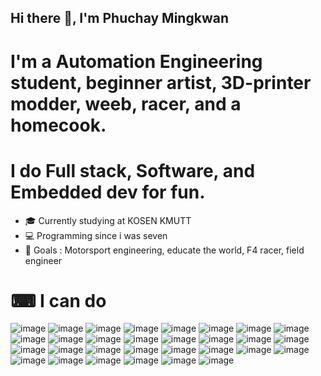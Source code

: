 ## Hi there 👋, I'm Phuchay Mingkwan
# I'm a Automation Engineering student, beginner artist, 3D-printer modder, weeb, racer, and a homecook. 
# I do Full stack, Software, and Embedded dev for fun.

- 🎓 Currently studying at KOSEN KMUTT
- 💻 Programming since i was seven
- 🥅 Goals : Motorsport engineering, educate the world, F4 racer, field engineer 

# ⌨ I can do
![image]({https://img.shields.io/badge/.NET-512BD4?style=for-the-badge&logo=dotnet&logoColor=white}) ![image]({https://img.shields.io/badge/Julia-9558B2?style=for-the-badge&logo=julia&logoColor=white}) ![image]({https://img.shields.io/badge/JSS-F7DF1E?style=for-the-badge&logo=JSS&logoColor=white}) ![image]({https://img.shields.io/badge/OpenCV-27338e?style=for-the-badge&logo=OpenCV&logoColor=white}) ![image]({https://img.shields.io/badge/Svelte-4A4A55?style=for-the-badge&logo=svelte&logoColor=FF3E00}) ![image]({https://img.shields.io/badge/SvelteKit-FF3E00?style=for-the-badge&logo=Svelte&logoColor=white}) ![image]({https://img.shields.io/badge/Tailwind_CSS-38B2AC?style=for-the-badge&logo=tailwind-css&logoColor=white}) ![image]({https://img.shields.io/badge/ts--node-3178C6?style=for-the-badge&logo=ts-node&logoColor=white}) ![image]({https://img.shields.io/badge/C-00599C?style=for-the-badge&logo=c&logoColor=white}) ![image]({https://img.shields.io/badge/C%23-239120?style=for-the-badge&logo=csharp&logoColor=white}) ![image]({https://img.shields.io/badge/C%2B%2B-00599C?style=for-the-badge&logo=c%2B%2B&logoColor=white}) ![image]({https://img.shields.io/badge/CSS3-1572B6?style=for-the-badge&logo=css3&logoColor=white}) ![image]({https://img.shields.io/badge/fortran-734F96?style=for-the-badge&logo=fortran&logoColor=white}) ![image]({https://img.shields.io/badge/Haskell-5D4F85?style=for-the-badge&logo=haskell&logoColor=white}) ![image]({https://img.shields.io/badge/HTML5-E34F26?style=for-the-badge&logo=html5&logoColor=white}) ![image]({https://img.shields.io/badge/JavaScript-323330?style=for-the-badge&logo=javascript&logoColor=F7DF1E}) ![image]({https://img.shields.io/badge/Keras-D00000?style=for-the-badge&logo=Keras&logoColor=white}) ![image]({https://img.shields.io/badge/LaTeX-47A141?style=for-the-badge&logo=LaTeX&logoColor=white}) ![image]({https://img.shields.io/badge/Lua-2C2D72?style=for-the-badge&logo=lua&logoColor=white}) ![image]({https://img.shields.io/badge/Python-FFD43B?style=for-the-badge&logo=python&logoColor=blue}) ![image]({https://img.shields.io/badge/Scratch-4D97FF?style=for-the-badge&logo=Scratch&logoColor=white}) ![image]({https://img.shields.io/badge/TensorFlow-FF6F00?style=for-the-badge&logo=TensorFlow&logoColor=white}) ![image]({https://img.shields.io/badge/TypeScript-007ACC?style=for-the-badge&logo=typescript&logoColor=white}) ![image]({}) ![image]({}) ![image]({}) ![image]({}) ![image]({}) ![image]({}) ![image]({}) 



<!--
**Curfewshino/curfewshino** is a ✨ _special_ ✨ repository because its `README.md` (this file) appears on your GitHub profile.

Here are some ideas to get you started:

- 🔭 I’m currently working on ...
- 🌱 I’m currently learning ...
- 👯 I’m looking to collaborate on ...
- 🤔 I’m looking for help with ...
- 💬 Ask me about ...
- 📫 How to reach me: ...
- 😄 Pronouns: ...
- ⚡ Fun fact: ...
-->
